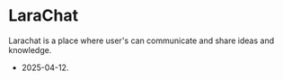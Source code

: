 # LaraChat

Larachat is a place where user's can communicate and share ideas and knowledge.
- 2025-04-12.
